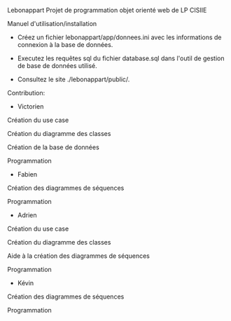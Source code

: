   Lebonappart
Projet de programmation objet orienté web de LP CISIIE


Manuel d'utilisation/installation

- Créez un fichier lebonappart/app/donnees.ini avec les informations de connexion à la base de données.

- Executez les requêtes sql du fichier database.sql dans l'outil de gestion de base de données utilisé.

- Consultez le site ./lebonappart/public/.


Contribution:

  - Victorien

Création du use case

Création du diagramme des classes

Création de la base de données

Programmation


  - Fabien

Création des diagrammes de séquences

Programmation


  - Adrien

Création du use case

Création du diagramme des classes

Aide à la création des diagrammes de séquences

Programmation


  - Kévin

Création des diagrammes de séquences

Programmation
